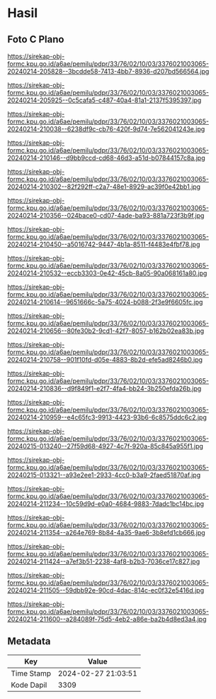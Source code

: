 # Hasil

## Foto C Plano

https://sirekap-obj-formc.kpu.go.id/a6ae/pemilu/pdpr/33/76/02/10/03/3376021003065-20240214-205828--3bcdde58-7413-4bb7-8936-d207bd566564.jpg

https://sirekap-obj-formc.kpu.go.id/a6ae/pemilu/pdpr/33/76/02/10/03/3376021003065-20240214-205925--0c5cafa5-c487-40a4-81a1-2137f5395397.jpg

https://sirekap-obj-formc.kpu.go.id/a6ae/pemilu/pdpr/33/76/02/10/03/3376021003065-20240214-210038--6238df9c-cb76-420f-9d74-7e562041243e.jpg

https://sirekap-obj-formc.kpu.go.id/a6ae/pemilu/pdpr/33/76/02/10/03/3376021003065-20240214-210146--d9bb9ccd-cd68-46d3-a51d-b07844157c8a.jpg

https://sirekap-obj-formc.kpu.go.id/a6ae/pemilu/pdpr/33/76/02/10/03/3376021003065-20240214-210302--82f292ff-c2a7-48e1-8929-ac39f0e42bb1.jpg

https://sirekap-obj-formc.kpu.go.id/a6ae/pemilu/pdpr/33/76/02/10/03/3376021003065-20240214-210356--024bace0-cd07-4ade-ba93-881a723f3b9f.jpg

https://sirekap-obj-formc.kpu.go.id/a6ae/pemilu/pdpr/33/76/02/10/03/3376021003065-20240214-210450--a5016742-9447-4b1a-8511-f4483e4fbf78.jpg

https://sirekap-obj-formc.kpu.go.id/a6ae/pemilu/pdpr/33/76/02/10/03/3376021003065-20240214-210532--eccb3303-0e42-45cb-8a05-90a068161a80.jpg

https://sirekap-obj-formc.kpu.go.id/a6ae/pemilu/pdpr/33/76/02/10/03/3376021003065-20240214-210614--9651666c-5a75-4024-b088-2f3e9f6605fc.jpg

https://sirekap-obj-formc.kpu.go.id/a6ae/pemilu/pdpr/33/76/02/10/03/3376021003065-20240214-210656--80fe30b2-9cd1-42f7-8057-b162b02ea83b.jpg

https://sirekap-obj-formc.kpu.go.id/a6ae/pemilu/pdpr/33/76/02/10/03/3376021003065-20240214-210758--901f10fd-d05e-4883-8b2d-efe5ad8246b0.jpg

https://sirekap-obj-formc.kpu.go.id/a6ae/pemilu/pdpr/33/76/02/10/03/3376021003065-20240214-210836--d9f849f1-e2f7-4fa4-bb24-3b250efda26b.jpg

https://sirekap-obj-formc.kpu.go.id/a6ae/pemilu/pdpr/33/76/02/10/03/3376021003065-20240214-210959--e4c65fc3-9913-4423-93b6-6c8575ddc6c2.jpg

https://sirekap-obj-formc.kpu.go.id/a6ae/pemilu/pdpr/33/76/02/10/03/3376021003065-20240215-013240--27f59d68-4927-4c7f-920a-85c845a955f1.jpg

https://sirekap-obj-formc.kpu.go.id/a6ae/pemilu/pdpr/33/76/02/10/03/3376021003065-20240215-013321--a93e2ee1-2933-4cc0-b3a9-2faed51870af.jpg

https://sirekap-obj-formc.kpu.go.id/a6ae/pemilu/pdpr/33/76/02/10/03/3376021003065-20240214-211234--10c59d9d-e0a0-4684-9883-7dadc1bc14bc.jpg

https://sirekap-obj-formc.kpu.go.id/a6ae/pemilu/pdpr/33/76/02/10/03/3376021003065-20240214-211354--a264e769-8b84-4a35-9ae6-3b8efd1cb666.jpg

https://sirekap-obj-formc.kpu.go.id/a6ae/pemilu/pdpr/33/76/02/10/03/3376021003065-20240214-211424--a7ef3b51-2238-4af8-b2b3-7036ce17c827.jpg

https://sirekap-obj-formc.kpu.go.id/a6ae/pemilu/pdpr/33/76/02/10/03/3376021003065-20240214-211505--59dbb92e-90cd-4dac-814c-ec0f32e5416d.jpg

https://sirekap-obj-formc.kpu.go.id/a6ae/pemilu/pdpr/33/76/02/10/03/3376021003065-20240214-211600--a284089f-75d5-4eb2-a86e-ba2b4d8ed3a4.jpg


## Metadata

| Key        | Value               |
| ---------- | ------------------- |
| Time Stamp | 2024-02-27 21:03:51 |
| Kode Dapil | 3309                |



